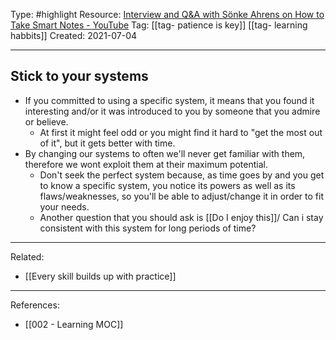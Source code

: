 Type: #highlight 
Resource: [Interview and Q&A with Sönke Ahrens on How to Take Smart Notes - YouTube](https://www.youtube.com/watch?v=kXnR7qX3BDc)
Tag: [[tag- patience is key]] [[tag- learning habbits]] 
Created: 2021-07-04

---
## Stick to your systems
- If you committed to using a specific system, it means that you found it interesting and/or it was introduced to you by someone that you admire or believe.
	- At first it might feel odd or you might find it hard to "get the most out of it", but it gets better with time.
- By changing our systems to often we'll never get familiar with them, therefore we wont exploit them at their maximum potential.
	- Don't seek the perfect system because, as time goes by and you get to know a specific system, you notice its powers as well as its flaws/weaknesses, so you'll be able to adjust/change it in order to fit your needs.
	- Another question that you should ask is [[Do I enjoy this]]/ Can i stay consistent with this system for long periods of time?

---
Related:
- [[Every skill builds up with practice]]

---
References:
- [[002 - Learning MOC]]
